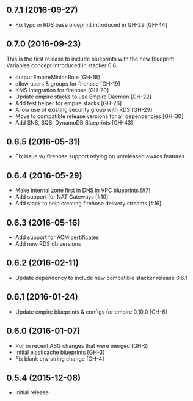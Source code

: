 ## 0.7.1 (2016-09-27)

- Fix typo in RDS base blueprint introduced in GH-29 [GH-44]

## 0.7.0 (2016-09-23)

This is the first release to include blueprints with the new Blueprint Variables
concept introduced in stacker 0.8.

- output EmpireMinionRole [GH-18]
- allow users & groups for firehose [GH-19]
- KMS integration for firehose [GH-20]
- Update empire stacks to use Empire Daemon [GH-22]
- Add test helper for empire stacks [GH-26]
- Allow use of existing security group with RDS [GH-29]
- Move to compatible release versions for all dependencies [GH-30]
- Add SNS, SQS, DynamoDB Blueprints [GH-43]

## 0.6.5 (2016-05-31)

- Fix issue w/ firehose support relying on unreleased awacs features

## 0.6.4 (2016-05-29)

- Make internal zone first in DNS in VPC blueprints [#7]
- Add support for NAT Gateways [#10]
- Add stack to help creating firehose delivery streams [#16]

## 0.6.3 (2016-05-16)

- Add support for ACM certificates
- Add new RDS db versions

## 0.6.2 (2016-02-11)

- Update dependency to include new compatible stacker release 0.6.1

## 0.6.1 (2016-01-24)

- Update empire blueprints & configs for empire 0.10.0 [GH-6]

## 0.6.0 (2016-01-07)

- Pull in recent ASG changes that were merged [GH-2]
- Initial elasticache blueprints [GH-3]
- Fix blank env string change [GH-4]

## 0.5.4 (2015-12-08)

- Initial release
